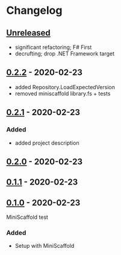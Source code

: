 # Changelog

## [Unreleased]

- significant refactoring; F# First
- decrufting; drop .NET Framework target

## [0.2.2] - 2020-02-23

- added Repository.LoadExpectedVersion
- removed miniscaffold library.fs + tests

## [0.2.1] - 2020-02-23

### Added
- added project description

## [0.2.0] - 2020-02-23

## [0.1.1] - 2020-02-23

## [0.1.0] - 2020-02-23

MiniScaffold test

### Added
- Setup with MiniScaffold

[Unreleased]: https://github.com/jltrem/Fescq/compare/v0.2.2...HEAD
[0.2.2]: https://github.com/jltrem/Fescq/compare/v0.2.1...v0.2.2
[0.2.1]: https://github.com/jltrem/Fescq/compare/v0.2.0...v0.2.1
[0.2.0]: https://github.com/jltrem/Fescq/compare/v0.1.1...v0.2.0
[0.1.1]: https://github.com/jltrem/Fescq/compare/v0.1.0...v0.1.1
[0.1.0]: https://github.com/jltrem/Fescq.git/releases/tag/v0.1.0
